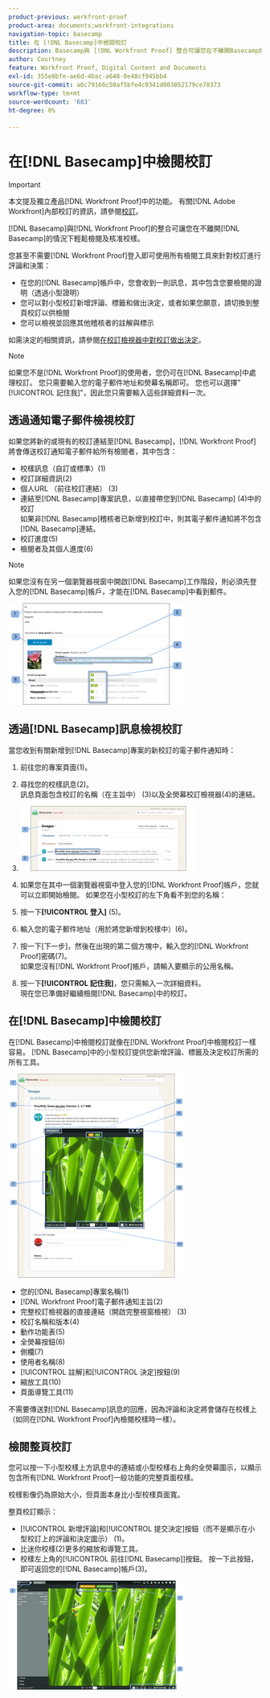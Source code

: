 ```yaml
---
product-previous: workfront-proof
product-area: documents;workfront-integrations
navigation-topic: basecamp
title: 在 [!DNL Basecamp]中檢閱校訂
description: Basecamp與 [!DNL Workfront Proof] 整合可讓您在不離開Basecamp的情況下輕鬆檢閱和核准校訂。
author: Courtney
feature: Workfront Proof, Digital Content and Documents
exl-id: 355e6bfe-ae6d-4bac-a648-0e48cf945bb4
source-git-commit: a6c79166c50af5bfe4c0341d003052179ce78373
workflow-type: tm+mt
source-wordcount: '683'
ht-degree: 0%

---
```


# 在[!DNL Basecamp]中檢閱校訂

>[!IMPORTANT]
>
>本文提及獨立產品[!DNL Workfront Proof]中的功能。 有關[!DNL Adobe Workfront]內部校訂的資訊，請參閱[校訂](../../../review-and-approve-work/proofing/proofing.md)。

[!DNL Basecamp]與[!DNL Workfront Proof]的整合可讓您在不離開[!DNL Basecamp]的情況下輕鬆檢閱及核准校樣。

您甚至不需要[!DNL Workfront Proof]登入即可使用所有檢閱工具來針對校訂進行評論和決策：

* 在您的[!DNL Basecamp]帳戶中，您會收到一則訊息，其中包含您要檢閱的證明（透過小型證明）
* 您可以對小型校訂新增評論、標籤和做出決定，或者如果您願意，請切換到整頁校訂以供檢閱
* 您可以檢視並回應其他稽核者的註解與標示

如需決定的相關資訊，請參閱[在校訂檢視器中對校訂做出決定](../../../review-and-approve-work/proofing/reviewing-proofs-within-workfront/make-a-decision-on-a-proof/make-decisions-on-proof.md)。

>[!NOTE]
>
> 如果您不是[!DNL Workfront Proof]的使用者，您仍可在[!DNL Basecamp]中處理校訂。 您只需要輸入您的電子郵件地址和熒幕名稱即可。 您也可以選擇&quot;[!UICONTROL 記住我]&quot;，因此您只需要輸入這些詳細資料一次。

## 透過通知電子郵件檢視校訂

如果您將新的或現有的校訂連結至[!DNL Basecamp]，[!DNL Workfront Proof]將會傳送校訂通知電子郵件給所有檢閱者，其中包含：

* 校樣訊息（自訂或標準）(1)
* 校訂詳細資訊(2)
* 個人URL （前往校訂連結） (3)
* 連結至[!DNL Basecamp]專案訊息，以直接帶您到[!DNL Basecamp] (4)中的校訂\
   如果非[!DNL Basecamp]稽核者已新增到校訂中，則其電子郵件通知將不包含[!DNL Basecamp]連結。
* 校訂進度(5)
* 檢閱者及其個人進度(6)

>[!NOTE]
>
> 如果您沒有在另一個瀏覽器視窗中開啟[!DNL Basecamp]工作階段，則必須先登入您的[!DNL Basecamp]帳戶，才能在[!DNL Basecamp]中看到郵件。

![Basecamp_ProofHQ_email_notification1__1_.png](assets/basecamp-proofhq-email-notification1--1--350x202.png)

## 透過[!DNL Basecamp]訊息檢視校訂

當您收到有關新增到[!DNL Basecamp]專案的新校訂的電子郵件通知時：

1. 前往您的專案頁面(1)。
1. 尋找您的校樣訊息(2)。\
   訊息頁面包含校訂的名稱（在主旨中） (3)以及全熒幕校訂檢視器(4)的連結。
1. ![Basecamp_messages_1.png](assets/basecamp-messages-1-350x129.png)

1. 如果您在其中一個瀏覽器視窗中登入您的[!DNL Workfront Proof]帳戶，您就可以立即開始檢閱。 如果您在小型校訂的左下角看不到您的名稱：
1. 按一下&#x200B;**[!UICONTROL 登入]** (5)。
1. 輸入您的電子郵件地址（用於將您新增到校樣中）(6)。
1. 按一下[下一步]&#x200B;**&#x200B;**，然後在出現的第二個方塊中，輸入您的[!DNL Workfront Proof]密碼(7)。\
   如果您沒有[!DNL Workfront Proof]帳戶，請輸入要顯示的公用名稱。

1. 按一下&#x200B;**[!UICONTROL 記住我]**，您只需輸入一次詳細資料。\
   現在您已準備好繼續檢閱[!DNL Basecamp]中的校訂。

## 在[!DNL Basecamp]中檢閱校訂

在[!DNL Basecamp]中檢閱校訂就像在[!DNL Workfront Proof]中檢閱校訂一樣容易。 [!DNL Basecamp]中的小型校訂提供您新增評論、標籤及決定校訂所需的所有工具。

![Basecamp_message_window_with_miniproof.png](assets/basecamp-message-window-with-miniproof-350x406.png)

* 您的[!DNL Basecamp]專案名稱(1)
* [!DNL Workfront Proof]電子郵件通知主旨(2)
* 完整校訂檢視器的直接連結（開啟完整視窗檢視） (3)
* 校訂名稱和版本(4)
* 動作功能表(5)
* 全熒幕按鈕(6)
* 側欄(7)
* 使用者名稱(8)
* [!UICONTROL 註解]和[!UICONTROL 決定]按鈕(9)
* 縮放工具(10)
* 頁面導覽工具(11)

不需要傳送對[!DNL Basecamp]訊息的回應，因為評論和決定將會儲存在校樣上（如同在[!DNL Workfront Proof]內檢閱校樣時一樣）。

## 檢閱整頁校訂

您可以按一下小型校樣上方訊息中的連結或小型校樣右上角的全熒幕圖示，以顯示包含所有[!DNL Workfront Proof]一般功能的完整頁面校樣。

校樣影像仍為原始大小，但頁面本身比小型校樣頁面寬。

整頁校訂顯示：

* [!UICONTROL 新增評論]和[!UICONTROL 提交決定]按鈕（而不是顯示在小型校訂上的評論和決定圖示） (1)。
* 比迷你校樣(2)更多的縮放和導覽工具。
* 校樣左上角的[!UICONTROL 前往[!DNL Basecamp]]按鈕。 按一下此按鈕，即可返回您的[!DNL Basecamp]帳戶(3)。

![ProofHQ_full_screen_view.png](assets/proofhq-full-screen-view-350x217.png)
